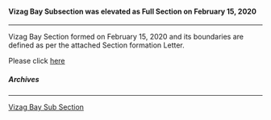 
#### Vizag Bay Subsection was elevated as Full Section on February 15, 2020 
---
Vizag Bay Section formed on February 15, 2020 and its boundaries are defined as per the attached Section formation Letter. 

Please click [here](/user/docs/sub-sections/vizag/vizag_bay_section.pdf)

##### Archives 
---
[Vizag Bay Sub Section](../archived-vizag-bay/)